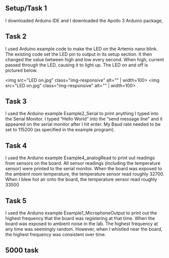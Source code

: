## Setup/Task 1
I downloaded Arduino IDE and I downloaded the Apollo 3 Arduino package, 

## Task 2
I used Arduino example code to make the LED on the Artemis nano blink. The existing code set the LED pin to output in its setup section. It then changed the value between high and low every second. When high, current passed through the LED, causing it to light up. The LED on and off is pictured below. 

<img src="LED on.jpg" class="img-responsive" alt="" | width=100> <img src="LED on.jpg" class="img-responsive" alt="" | width=100>

## Task 3
I used the Arduino example Example2_Serial to print anything I typed into the Serial Monitor. I typed “Hello World” into the “send message line” and it appeared on the serial monitor after I hit enter. My Baud rate needed to be set to 115200 (as specified in the example program).


## Task 4
I used the Arduino example Example4_analogRead to print out readings from sensors on the board. All sensor readings (including the temperature sensor) were printed to the serial monitor. When the board was exposed to the ambient room temperature, the temperature sensor read roughly 32700. When I blew hot air onto the board, the temperature sensor read roughly 33500



## Task 5
I used the Arduino example Example1_MicrophoneOutput to print out the highest frequency that the board was registering at that time. When the board was exposed to ambient noise in the lab. The highest frequency at any time was seemingly random. However, when I whistled near the board, the highest frequency was consistent over time. 



## 5000 task 
